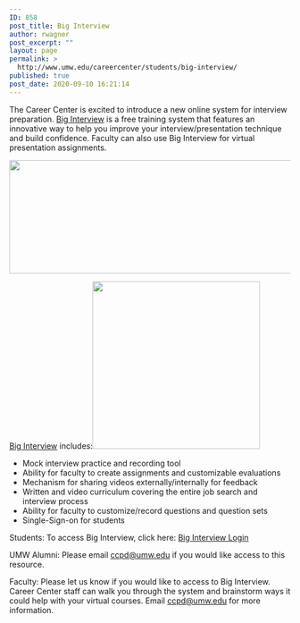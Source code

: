 ```yaml
---
ID: 858
post_title: Big Interview
author: rwagner
post_excerpt: ""
layout: page
permalink: >
  http://www.umw.edu/careercenter/students/big-interview/
published: true
post_date: 2020-09-10 16:21:14
---
```

The Career Center is excited to introduce a new online system for interview preparation. <a href="https://umw.biginterview.com/">Big Interview</a> is a free training system that features an innovative way to help you improve your interview/presentation technique and build confidence. Faculty can also use Big Interview for virtual presentation assignments.

<a href="https://umw.biginterview.com/"><img class="aligncenter wp-image-859 size-full" src="http://www.umw.edu/careercenter/wp-content/uploads/sites/41/2020/09/BigInterview_Logo_BlackPNG.png" alt="" width="1000" height="203" /></a>

<a href="https://umw.biginterview.com/">Big Interview</a> includes:<img class="alignright wp-image-863 size-medium" src="http://www.umw.edu/careercenter/wp-content/uploads/sites/41/2020/09/Tell-Me-About-Yourself-300x300.png" alt="" width="300" height="300" />
<ul>
 	<li>Mock interview practice and recording tool</li>
 	<li>Ability for faculty to create assignments and customizable evaluations</li>
 	<li>Mechanism for sharing videos externally/internally for feedback</li>
 	<li>Written and video curriculum covering the entire job search and interview process</li>
 	<li>Ability for faculty to customize/record questions and question sets</li>
 	<li>Single-Sign-on for students</li>
</ul>
Students: To access Big Interview, click here: <a href="https://umw.biginterview.com/">Big Interview Login</a>

UMW Alumni: Please email <a href="mailto:ccpd@umw.edu">ccpd@umw.edu</a> if you would like access to this resource.

Faculty: Please let us know if you would like to access to Big Interview. Career Center staff can walk you through the system and brainstorm ways it could help with your virtual courses. Email <a href="mailto:ccpd@umw.edu">ccpd@umw.edu</a> for more information.